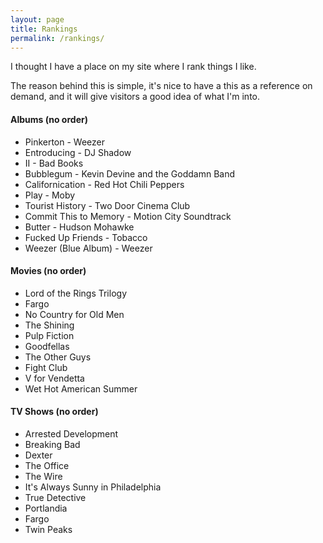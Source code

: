 ```yaml
---
layout: page
title: Rankings
permalink: /rankings/
---
```


I thought I have a place on my site where I rank things I like. 

The reason behind this is simple, it's nice to have a this as a reference on demand, and it will give visitors a good idea of what I'm into.

#### Albums (no order)

* Pinkerton - Weezer
* Entroducing - DJ Shadow
* II - Bad Books
* Bubblegum - Kevin Devine and the Goddamn Band
* Californication - Red Hot Chili Peppers
* Play - Moby
* Tourist History - Two Door Cinema Club
* Commit This to Memory - Motion City Soundtrack
* Butter - Hudson Mohawke
* Fucked Up Friends - Tobacco
* Weezer (Blue Album) - Weezer

#### Movies (no order)
* Lord of the Rings Trilogy
* Fargo
* No Country for Old Men
* The Shining
* Pulp Fiction
* Goodfellas
* The Other Guys
* Fight Club
* V for Vendetta
* Wet Hot American Summer

#### TV Shows (no order)
* Arrested Development
* Breaking Bad
* Dexter
* The Office
* The Wire
* It's Always Sunny in Philadelphia
* True Detective
* Portlandia
* Fargo
* Twin Peaks